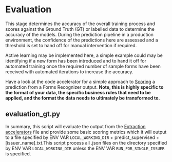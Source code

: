 # Evaluation

This stage determines the accuracy of the overall training process and scores against the Ground Truth (GT) or labelled data to determine the accuracy of the models. During the prediction pipeline in a production environment, the confidence of the predictions here are assessed and a threshold is set to hand off for manual intervention if required.

Active learning may be implemented here, a simple example could may be identifying if a new form has been introduced and to hand it off for automated training once the required number of sample forms have been received with automated iterations to increase the accuracy.

Have a look at the code accelerator for a simple approach to [Scoring](Scoring/evaluation_gt.py) a prediction from a Forms Recognizer output. **Note, this is highly specific to the format of your data, the specific business rules that need to be applied, and the format the data needs to ultimately be transformed to.**

## evaluation_gt.py

In summary, this script will evaluate the output from the [Extraction accelerators](../Extraction/README.md) file and provide some basic scoring metrics which it will output to a file specified by ENV VAR ```LOCAL_WORKING_DIR``` +
predict_supervised + [issuer_name].txt.This script process all .json files on the directory specified by
ENV VAR ```LOCAL_WORKING_DIR``` unless the ENV VAR ```RUN_FOR_SINGLE_ISSUER``` is specified.

